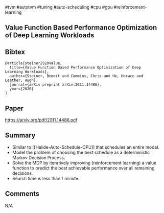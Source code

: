 #tvm #autotvm #tuning #auto-scheduling #cpu #gpu #reinforcement-learning 

## Value Function Based Performance Optimization of Deep Learning Workloads

## Bibtex
```
@article{steiner2020value,
  title={Value Function Based Performance Optimization of Deep Learning Workloads},
  author={Steiner, Benoit and Cummins, Chris and He, Horace and Leather, Hugh},
  journal={arXiv preprint arXiv:2011.14486},
  year={2020}
}
```

## Paper
https://arxiv.org/pdf/2011.14486.pdf

## Summary
- Similar to [[Halide-Auto-Schedule-CPU]] that schedules an entire model.
- Model the problem of choosing the best schedule as a deterministic Markov Decision Process.
- Solve the MDP by iteratively improving (reinforcement learning) a value function to predict the best achievable performance over all remaining decisions.
-  Search time is less than 1 minute.

## Comments
N/A